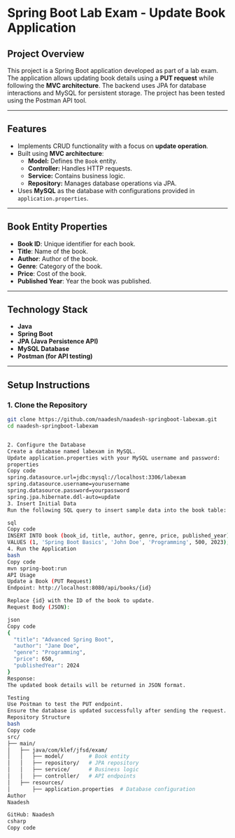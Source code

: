 # **Spring Boot Lab Exam - Update Book Application**

## **Project Overview**  
This project is a Spring Boot application developed as part of a lab exam. The application allows updating book details using a **PUT request** while following the **MVC architecture**. The backend uses JPA for database interactions and MySQL for persistent storage. The project has been tested using the Postman API tool.

---

## **Features**  
- Implements CRUD functionality with a focus on **update operation**.  
- Built using **MVC architecture**:
  - **Model:** Defines the `Book` entity.
  - **Controller:** Handles HTTP requests.
  - **Service:** Contains business logic.
  - **Repository:** Manages database operations via JPA.
- Uses **MySQL** as the database with configurations provided in `application.properties`.

---

## **Book Entity Properties**  
- **Book ID**: Unique identifier for each book.
- **Title**: Name of the book.
- **Author**: Author of the book.
- **Genre**: Category of the book.
- **Price**: Cost of the book.
- **Published Year**: Year the book was published.

---

## **Technology Stack**  
- **Java**  
- **Spring Boot**  
- **JPA (Java Persistence API)**  
- **MySQL Database**  
- **Postman (for API testing)**  

---

## **Setup Instructions**  

### 1. Clone the Repository  
```bash
git clone https://github.com/naadesh/naadesh-springboot-labexam.git
cd naadesh-springboot-labexam


2. Configure the Database
Create a database named labexam in MySQL.
Update application.properties with your MySQL username and password:
properties
Copy code
spring.datasource.url=jdbc:mysql://localhost:3306/labexam
spring.datasource.username=yourusername
spring.datasource.password=yourpassword
spring.jpa.hibernate.ddl-auto=update
3. Insert Initial Data
Run the following SQL query to insert sample data into the book table:

sql
Copy code
INSERT INTO book (book_id, title, author, genre, price, published_year) 
VALUES (1, 'Spring Boot Basics', 'John Doe', 'Programming', 500, 2023);
4. Run the Application
bash
Copy code
mvn spring-boot:run
API Usage
Update a Book (PUT Request)
Endpoint: http://localhost:8080/api/books/{id}

Replace {id} with the ID of the book to update.
Request Body (JSON):

json
Copy code
{
  "title": "Advanced Spring Boot",
  "author": "Jane Doe",
  "genre": "Programming",
  "price": 650,
  "publishedYear": 2024
}
Response:
The updated book details will be returned in JSON format.

Testing
Use Postman to test the PUT endpoint.
Ensure the database is updated successfully after sending the request.
Repository Structure
bash
Copy code
src/
├── main/
│   ├── java/com/klef/jfsd/exam/
│   │   ├── model/        # Book entity
│   │   ├── repository/   # JPA repository
│   │   ├── service/      # Business logic
│   │   ├── controller/   # API endpoints
│   ├── resources/
│       ├── application.properties  # Database configuration
Author
Naadesh

GitHub: Naadesh
csharp
Copy code





